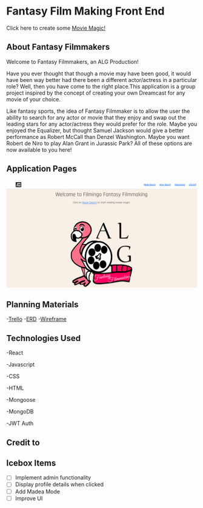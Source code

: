 # Fantasy Film Making Front End

Click here to create some [Movie Magic!](https://filmingo-fantasy-films.netlify.app)

## About Fantasy Filmmakers

Welcome to Fantasy Filmmakers, an ALG Production!

Have you ever thought that though a movie may have been good, it would have been way better had there been a different actor/actress in a particular role? Well, then you have come to the right place.This application is a group project inspired by the concept of creating your own Dreamcast for any movie of your choice. 

Like fantasy sports, the idea of Fantasy Filmmaker is to allow the user the ability to search for any actor or movie that they enjoy and swap out the leading stars for any actor/actress they would prefer for the role. Maybe you enjoyed the Equalizer, but thought Samuel Jackson would give a better performance as Robert McCall than Denzel Washington. Maybe you want Robert de Niro to play Alan Grant in Jurassic Park? All of these options are now available to you here!

## Application Pages

![Main Page](src/assets/branding/Screen%20Shot%202022-10-28%20at%2010.28.06%20AM.png)

## Planning Materials
-[Trello](https://trello.com/b/nJhah0ta/fantasy-filmmaking)
-[ERD](https://whimsical.com/film-app-3PPzi7oRtLtawhkU9BE7SQ)
-[Wireframe]()

## Technologies Used

-React

-Javascript

-CSS

-HTML

-Mongoose

-MongoDB

-JWT Auth

## Credit to


## Icebox Items

- [ ] Implement admin functionality
- [ ] Display profile details when clicked
- [ ] Add Madea Mode
- [ ] Improve UI